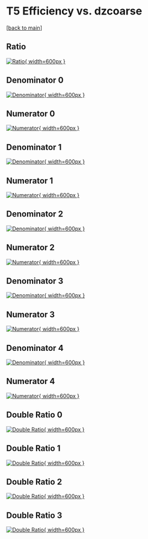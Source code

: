 # T5 Efficiency vs. dzcoarse

[[back to main](./)]



## Ratio

[![Ratio](../mtv/var/T5_vtr_13_0_eff_dzcoarse.png){ width=600px }](../mtv/var/T5_vtr_13_0_eff_dzcoarse.pdf)

## Denominator 0

[![Denominator](../mtv/den/T5_vtr_13_0_eff_dzcoarse_den0.png){ width=600px }](../mtv/den/T5_vtr_13_0_eff_dzcoarse_den0.pdf)

## Numerator 0

[![Numerator](../mtv/num/T5_vtr_13_0_eff_dzcoarse_num0.png){ width=600px }](../mtv/num/T5_vtr_13_0_eff_dzcoarse_num0.pdf)

## Denominator 1

[![Denominator](../mtv/den/T5_vtr_13_0_eff_dzcoarse_den1.png){ width=600px }](../mtv/den/T5_vtr_13_0_eff_dzcoarse_den1.pdf)

## Numerator 1

[![Numerator](../mtv/num/T5_vtr_13_0_eff_dzcoarse_num1.png){ width=600px }](../mtv/num/T5_vtr_13_0_eff_dzcoarse_num1.pdf)

## Denominator 2

[![Denominator](../mtv/den/T5_vtr_13_0_eff_dzcoarse_den2.png){ width=600px }](../mtv/den/T5_vtr_13_0_eff_dzcoarse_den2.pdf)

## Numerator 2

[![Numerator](../mtv/num/T5_vtr_13_0_eff_dzcoarse_num2.png){ width=600px }](../mtv/num/T5_vtr_13_0_eff_dzcoarse_num2.pdf)

## Denominator 3

[![Denominator](../mtv/den/T5_vtr_13_0_eff_dzcoarse_den3.png){ width=600px }](../mtv/den/T5_vtr_13_0_eff_dzcoarse_den3.pdf)

## Numerator 3

[![Numerator](../mtv/num/T5_vtr_13_0_eff_dzcoarse_num3.png){ width=600px }](../mtv/num/T5_vtr_13_0_eff_dzcoarse_num3.pdf)

## Denominator 4

[![Denominator](../mtv/den/T5_vtr_13_0_eff_dzcoarse_den4.png){ width=600px }](../mtv/den/T5_vtr_13_0_eff_dzcoarse_den4.pdf)

## Numerator 4

[![Numerator](../mtv/num/T5_vtr_13_0_eff_dzcoarse_num4.png){ width=600px }](../mtv/num/T5_vtr_13_0_eff_dzcoarse_num4.pdf)

## Double Ratio 0

[![Double Ratio](../mtv/ratio/T5_vtr_13_0_eff_dzcoarse_ratio0.png){ width=600px }](../mtv/ratio/T5_vtr_13_0_eff_dzcoarse_ratio0.pdf)

## Double Ratio 1

[![Double Ratio](../mtv/ratio/T5_vtr_13_0_eff_dzcoarse_ratio1.png){ width=600px }](../mtv/ratio/T5_vtr_13_0_eff_dzcoarse_ratio1.pdf)

## Double Ratio 2

[![Double Ratio](../mtv/ratio/T5_vtr_13_0_eff_dzcoarse_ratio2.png){ width=600px }](../mtv/ratio/T5_vtr_13_0_eff_dzcoarse_ratio2.pdf)

## Double Ratio 3

[![Double Ratio](../mtv/ratio/T5_vtr_13_0_eff_dzcoarse_ratio3.png){ width=600px }](../mtv/ratio/T5_vtr_13_0_eff_dzcoarse_ratio3.pdf)

